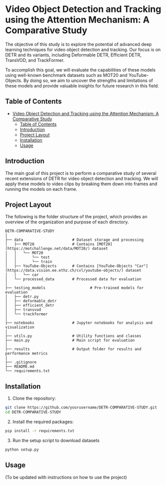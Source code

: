 # Video Object Detection and Tracking using the Attention Mechanism: A Comparative Study
The objective of this study is to explore the potential of advanced deep learning techniques for video object detection and tracking. Our focus is on DETR and its variants, including Deformable DETR, Efficient DETR, TransVOD, and TrackFormer. 

To accomplish this goal, we will evaluate the capabilities of these models using well-known benchmark datasets such as MOT20 and YouTube-Objects. By doing so, we aim to uncover the strengths and limitations of these models and provide valuable insights for future research in this field.

## Table of Contents
- [Video Object Detection and Tracking using the Attention Mechanism: A Comparative Study](#video-object-detection-and-tracking-using-the-attention-mechanism-a-comparative-study)
  - [Table of Contents](#table-of-contents)
  - [Introduction](#introduction)
  - [Project Layout](#project-layout)
  - [Installation](#installation)
  - [Usage](#usage)

## Introduction
The main goal of this project is to perform a comparative study of several recent extensions of DETR for video object detection and tracking. We will apply these models to video clips by breaking them down into frames and running the models on each frame.

## Project Layout
The following is the folder structure of the project, which provides an overview of the organization and purpose of each directory.
```
DETR-COMPARATIVE-STUDY
│
├── data                      # Dataset storage and processing
│   ├── MOT20                 # Contains [MOT20](https://motchallenge.net/data/MOT20/) dataset
│   │   └── MOT20
│   │       └── test
│   │       └── train
│   ├── YouTube-Objects       # Contains [YouTube-Objects "Car"](https://data.vision.ee.ethz.ch/cvl/youtube-objects/) dataset
│   │   └── car
│   └── processed_data        # Processed data for evaluation
│
├── testing_models                    # Pre-trained models for evaluation
│   ├── detr.py                 
│   ├── deformable_detr       
│   ├── efficient_detr        
│   ├── transvod              
│   └── trackformer           
│
├── notebooks                 # Jupyter notebooks for analysis and visualization
│
├── utils.py                  # Utility functions and classes
├── main.py                   # Main script for evaluation
│
├── results                   # Output folder for results and performance metrics
│            
├── .gitignore                  
├── README.md           
└── requirements.txt    
```

## Installation
1. Clone the repository:
```bash
git clone https://github.com/yourusername/DETR-COMPARATIVE-STUDY.git
cd DETR-COMPARATIVE-STUDY
```
2. Install the required packages:
```bash
pip install -r requirements.txt
```
3. Run the setup script to download datasets
```bash
python setup.py
```

## Usage
(To be updated with instructions on how to use the project)
